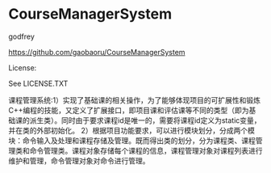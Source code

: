 # CourseManagerSystem

godfrey

https://github.com/gaobaoru/CourseManagerSystem

License:

See LICENSE.TXT

课程管理系统:1）实现了基础课的相关操作，为了能够体现项目的可扩展性和锻炼C++编程的技能，又定义了扩展接口，即项目课和评估课等不同的类型（即为基础课的派生类）。同时由于要求课程id是唯一的，需要将课程id定义为static变量，并在类的外部初始化。
2）根据项目功能要求，可以进行模块划分，分成两个模块：命令输入及处理和课程存储及管理。既而得出类的划分，分为课程类、课程管理类和命令管理类。课程对象存储每个课程的信息，课程管理对象对课程列表进行维护和管理，命令管理对象对命令进行管理。
